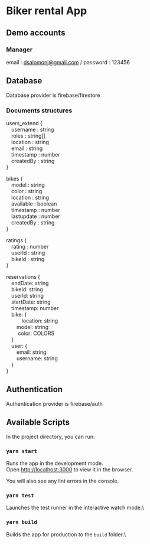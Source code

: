 # Biker rental App

## Demo accounts

### Manager

email : dsalomonj@gmail.com / password : 123456

## Database

Database provider is firebase/firestore

### Documents structures

users_extend {<br> &emsp;username : string<br> &emsp;roles : string[]<br> &emsp;location : string<br> &emsp;email :
string<br> &emsp;timestamp : number<br> &emsp;createdBy : string<br> }

bikes {<br> &emsp;model : string<br> &emsp;color : string<br> &emsp;location : string<br> &emsp;available : boolean<br>
&emsp;timestamp : number<br> &emsp;lastupdate : number<br> &emsp;createdBy : string<br> }<br>

ratings {<br> &emsp;rating : number<br> &emsp;userId : string<br> &emsp;bikeId : string<br> }<br>

reservations {<br> &emsp;endDate: string<br> &emsp;bikeId: string<br> &emsp;userId: string<br> &emsp;startDate:
string<br> &emsp;timestamp: number<br> &emsp;bike: {<br> &emsp;&emsp;&emsp;location: string<br> &emsp;&emsp;model:
string<br> &emsp; &emsp;color: COLORS<br> &emsp;}<br> &emsp;user: {<br> &emsp;&emsp;email: string<br>
&emsp;&emsp;username: string<br> &emsp;}<br> }<br>

## Authentication

Authentication provider is firebase/auth

## Available Scripts

In the project directory, you can run:

### `yarn start`

Runs the app in the development mode.\
Open [http://localhost:3000](http://localhost:3000) to view it in the browser.

You will also see any lint errors in the console.

### `yarn test`

Launches the test runner in the interactive watch mode.\

### `yarn build`

Builds the app for production to the `build` folder.\
